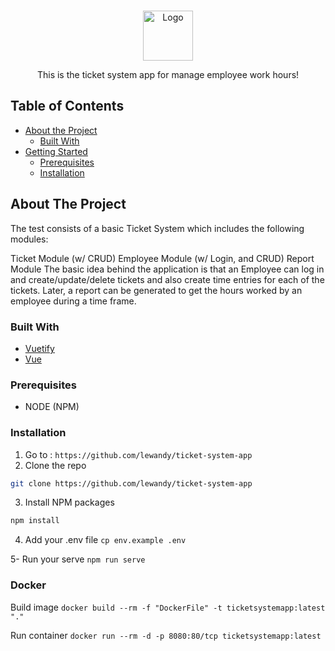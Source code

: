 <!--
*** Thanks for checking out this README Template. If you have a suggestion that would
*** make this better, please fork the repo and create a pull request or simply open
*** an issue with the tag "enhancement".
*** Thanks again! Now go create something AMAZING! :D
-->

<!-- PROJECT LOGO -->
<br />
<p align="center">
  <a href="https://github.com/othneildrew/Best-README-Template">
    <img src="images/logo.png" alt="Logo" width="80" height="80">
  </a>
  <p align="center">
    This is the ticket system app for manage employee work hours!
    <br />
  </p>
</p>



<!-- TABLE OF CONTENTS -->
## Table of Contents

* [About the Project](#about-the-project)
  * [Built With](#built-with)
* [Getting Started](#getting-started)
  * [Prerequisites](#prerequisites)
  * [Installation](#installation)
 


<!-- ABOUT THE PROJECT -->
## About The Project

The test consists of a basic Ticket System which includes the following modules:

Ticket Module (w/ CRUD)
Employee Module (w/ Login, and CRUD)
Report Module
The basic idea behind the application is that an Employee can log in and create/update/delete tickets and also create time entries for each of the tickets. Later, a report can be generated to get the hours worked by an employee during a time frame.

### Built With

* [Vuetify](https://vuetifyjs.com/)
* [Vue](https://vuejs.org/)

### Prerequisites

- NODE (NPM)

### Installation

1. Go to : `https://github.com/lewandy/ticket-system-app`
2. Clone the repo
```sh
git clone https://github.com/lewandy/ticket-system-app
```
3. Install NPM packages
```sh
npm install
```
4. Add your .env file `cp env.example .env`

5- Run your serve `npm run serve`

### Docker 
Build image `docker build --rm -f "DockerFile" -t ticketsystemapp:latest "."`

Run container `docker run --rm -d -p 8080:80/tcp ticketsystemapp:latest`

